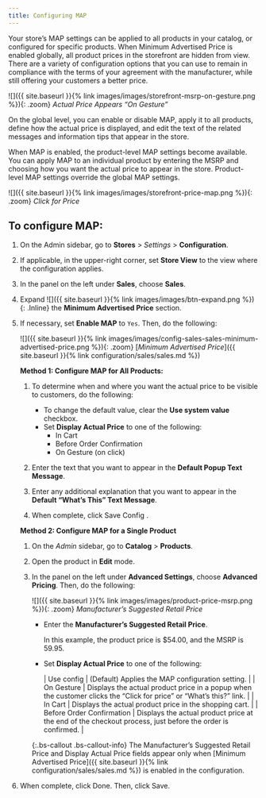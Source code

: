 ```yaml
---
title: Configuring MAP
---
```


Your store’s MAP settings can be applied to all products in your catalog, or configured for specific products. When Minimum Advertised Price is enabled globally, all product prices in the storefront are hidden from view. There are a variety of configuration options that you can use to remain in compliance with the terms of your agreement with the manufacturer, while still offering your customers a better price.

![]({{ site.baseurl }}{% link images/images/storefront-msrp-on-gesture.png %}){: .zoom}
_Actual Price Appears “On Gesture”_

On the global level, you can enable or disable MAP, apply it to all products, define how the actual price is displayed, and edit the text of the related messages and information tips that appear in the store.

When MAP is enabled, the product-level MAP settings become available. You can apply MAP to an individual product by entering the MSRP and choosing how you want the actual price to appear in the store. Product-level MAP settings override the global MAP settings.

![]({{ site.baseurl }}{% link images/images/storefront-price-map.png %}){: .zoom}
_Click for Price_

## To configure MAP:

1. On the Admin sidebar, go to **Stores** > _Settings_ > **Configuration**.

1. If applicable, in the upper-right corner, set **Store View** to the view where the configuration applies.

1. In the panel on the left under **Sales**, choose **Sales**.

1. Expand ![]({{ site.baseurl }}{% link images/images/btn-expand.png %}){: .Inline} the **Minimum Advertised Price** section.

1. If necessary, set **Enable MAP** to `Yes`. Then, do the following:

    ![]({{ site.baseurl }}{% link images/images/config-sales-sales-minimum-advertised-price.png %}){: .zoom}
    [_Minimum Advertised Price_]({{ site.baseurl }}{% link configuration/sales/sales.md %})

    **Method 1: Configure MAP for All Products:**
    1. To determine when and where you want the actual price to be visible to customers, do the following:

        - To change the default value, clear the **Use system value** checkbox.
        - Set **Display Actual Price** to one of the following:
            - In Cart
            - Before Order Confirmation
            - On Gesture (on click)

    1. Enter the text that you want to appear in the **Default Popup Text Message**.

    1. Enter any additional explanation that you want to appear in the **Default “What’s This” Text Message**.

    1. When complete, click <span class="btn">Save Config</span> .

    **Method 2: Configure MAP for a Single Product**

    1. On the _Admin_ sidebar, go to **Catalog** > **Products**.

    1. Open the product in **Edit** mode.

    1. In the panel on the left under **Advanced Settings**, choose **Advanced Pricing**. Then, do the following:

        ![]({{ site.baseurl }}{% link images/images/product-price-msrp.png %}){: .zoom}
        _Manufacturer’s Suggested Retail Price_

        - Enter the **Manufacturer’s Suggested Retail Price**.

            In this example, the product price is $54.00, and the MSRP is 59.95.

        - Set **Display Actual Price** to one of the following:

            | Use config | (Default) Applies the MAP configuration setting. |
            | On Gesture | Displays the actual product price in a popup when the customer clicks the “Click for price” or “What’s this?” link. |
            | In Cart | Displays the actual product price in the shopping cart. |
            | Before Order Confirmation | Displays the actual product price at the end of the checkout process, just before the order is confirmed. |

        {:.bs-callout .bs-callout-info}
        The Manufacturer’s Suggested Retail Price and Display Actual Price fields appear only when [Minimum Advertised Price]({{ site.baseurl }}{% link configuration/sales/sales.md %}) is enabled in the configuration.

1. When complete, click <span class="btn">Done</span>. Then, click <span class="btn">Save</span>.
